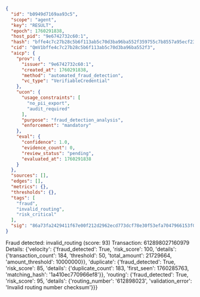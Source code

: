 ```json
{
  "id": "b0949d7169aa93c5",
  "scope": "agent",
  "key": "RESULT",
  "epoch": 1760291838,
  "host_pid": "9e6742732c60:1",
  "hash": "bffe4c7c27b28c5b6f113ab5c70d3ba96ba552f359755c7b8557a95ecf2384d4",
  "cid": "QmV1bffe4c7c27b28c5b6f113ab5c70d3ba96ba552f3",
  "aicp": {
    "prov": {
      "issuer": "9e6742732c60:1",
      "created_at": 1760291838,
      "method": "automated_fraud_detection",
      "vc_type": "VerifiableCredential"
    },
    "ucon": {
      "usage_constraints": [
        "no_pii_export",
        "audit_required"
      ],
      "purpose": "fraud_detection_analysis",
      "enforcement": "mandatory"
    },
    "eval": {
      "confidence": 1.0,
      "evidence_count": 0,
      "review_status": "pending",
      "evaluated_at": 1760291838
    }
  },
  "sources": [],
  "edges": [],
  "metrics": {},
  "thresholds": {},
  "tags": [
    "fraud",
    "invalid_routing",
    "risk_critical"
  ],
  "sig": "86a73fa2429411f67e00f212d2962ecd773dcf78e30f53efa7047966153f0b26"
}
```

Fraud detected: invalid_routing (score: 93)
Transaction: 612898027160979
Details: {'velocity': {'fraud_detected': True, 'risk_score': 100, 'details': {'transaction_count': 184, 'threshold': 50, 'total_amount': 21729664, 'amount_threshold': 10000000}}, 'duplicate': {'fraud_detected': True, 'risk_score': 85, 'details': {'duplicate_count': 183, 'first_seen': 1760285763, 'matching_hash': '1a410ec770966ef8'}}, 'routing': {'fraud_detected': True, 'risk_score': 95, 'details': {'routing_number': '612898023', 'validation_error': 'Invalid routing number checksum'}}}